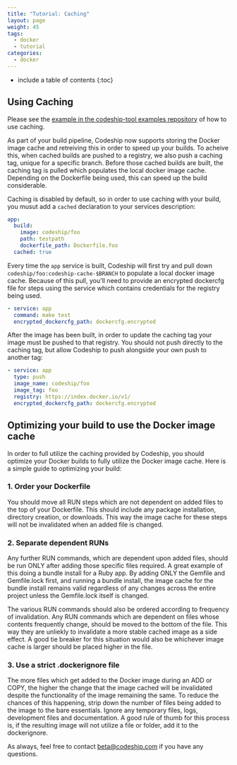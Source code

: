```yaml
---
title: "Tutorial: Caching"
layout: page
weight: 45
tags:
  - docker
  - tutorial
categories:
  - docker
---
```


* include a table of contents
{:toc}

## Using Caching

Please see the [example in the codeship-tool examples repository](https://github.com/codeship/codeship-tool-examples/tree/master/17.caching) of how to use caching.

As part of your build pipeline, Codeship now supports storing the Docker image cache and retreiving this in order to speed up your builds. To acheive this, when cached builds are pushed to a registry, we also push a caching tag, unique for a specific branch. Before those cached builds are built, the caching tag is pulled which populates the local docker image cache. Depending on the Dockerfile being used, this can speed up the build considerable.

Caching is disabled by default, so in order to use caching with your build, you musut add a `cached` declaration to your services description:

```yml
app:
  build:
    image: codeship/foo
    path: testpath
    dockerfile_path: Dockerfile.foo
  cached: true
```

Every time the `app` service is built, Codeship will first try and pull down `codeship/foo:codeship-cache-$BRANCH` to populate a local docker image cache. Because of this pull, you'll need to provide an encrypted dockercfg file for steps using the service which contains credentials for the registry being used.

```yml
- service: app
  command: make test
  encrypted_dockercfg_path: dockercfg.encrypted
```

After the image has been built, in order to update the caching tag your image must be pushed to that registry. You should not push directly to the caching tag, but allow Codeship to push alongside your own push to another tag:

```yml
- service: app
  type: push
  image_name: codeship/foo
  image_tag: foo
  registry: https://index.docker.io/v1/
  encrypted_dockercfg_path: dockercfg.encrypted
```

## Optimizing your build to use the Docker image cache

In order to full utilize the caching provided by Codeship, you should optimize your Docker builds to fully utilize the Docker image cache. Here is a simple guide to optimizing your build:

### 1. Order your Dockerfile

You should move all RUN steps which are not dependent on added files to the top of your Dockerfile. This should include any package installation, directory creation, or downloads. This way the image cache for these steps will not be invalidated when an added file is changed. 

### 2. Separate dependent RUNs

Any further RUN commands, which are dependent upon added files, should be run ONLY after adding those specific files required. A great example of this doing a bundle install for a Ruby app. By adding ONLY the Gemfile and Gemfile.lock first, and running a bundle install, the image cache for the bundle install remains valid regardless of any changes across the entire project unless the Gemfile.lock itself is changed.

The various RUN commands should also be ordered according to frequency of invalidation. Any RUN commands which are dependent on files whose contents frequently change, should be moved to the bottom of the file. This way they are unliekly to invalidate a more stable cached image as a side effect. A good tie breaker for this situation would also be whichever image cache is larger should be placed higher in the file. 

### 3. Use a strict .dockerignore file

The more files which get added to the Docker image during an ADD or COPY, the higher the change that the image cached will be invalidated despite the functionality of the image remaining the same. To reduce the chances of this happening, strip down the number of files being added to the image to the bare essentials. Ignore any temporary files, logs, development files and documentation. A good rule of thumb for this process is, if the resulting image will not utilize a file or folder, add it to the dockerignore.

As always, feel free to contact [beta@codeship.com](mailto:beta@codeship.com) if you have any questions.
